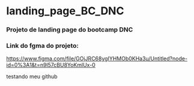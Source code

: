 # landing_page_BC_DNC
### Projeto de landing page do bootcamp DNC

### Link do fgma do projeto:
https://www.figma.com/file/GOjJRC68ygIYHMOb0KHa3u/Untitled?node-id=0%3A1&t=n9l57cBU8YoKmlUx-0

testando meu github

